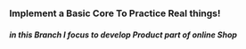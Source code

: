 ### Implement a Basic Core To Practice Real things!

##### in this Branch I focus to develop Product part of online Shop